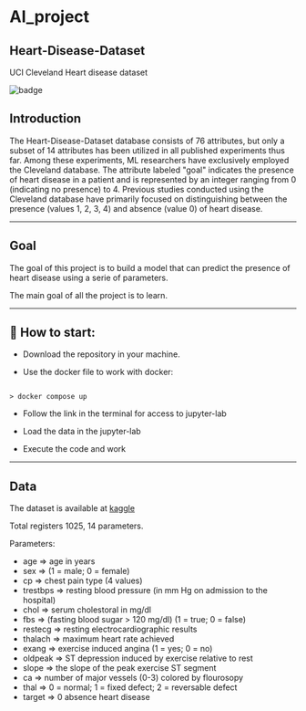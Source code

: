 # AI_project
## Heart-Disease-Dataset
UCI Cleveland Heart disease dataset

![badge](https://img.shields.io/badge/working-active-brig)

## Introduction

The Heart-Disease-Dataset database consists of 76 attributes, but only a subset of 14 attributes has been utilized in all published experiments thus far. Among these experiments, ML researchers have exclusively employed the Cleveland database. The attribute labeled "goal" indicates the presence of heart disease in a patient and is represented by an integer ranging from 0 (indicating no presence) to 4. Previous studies conducted using the Cleveland database have primarily focused on distinguishing between the presence (values 1, 2, 3, 4) and absence (value 0) of heart disease.

____
## Goal

The goal of this project is to build a model that can predict the presence of heart disease using a serie of parameters.

The main goal of all the project is to learn.
____
## 🚀 How to start:

+ Download the repository in your machine.

+ Use the docker file to work with docker:
```console

> docker compose up

```

+ Follow the link in the terminal for access to jupyter-lab

+ Load the data in the jupyter-lab

+ Execute the code and work

____
## Data
The dataset is available at [kaggle](https://www.kaggle.com/datasets/ineubytes/heart-disease-dataset)

Total registers 1025, 14 parameters.

Parameters:
- age => age in years
- sex => (1 = male; 0 = female)
- cp => chest pain type (4 values)
- trestbps => resting blood pressure (in mm Hg on admission to the hospital)
- chol => serum cholestoral in mg/dl
- fbs => (fasting blood sugar > 120 mg/dl) (1 = true; 0 = false)
- restecg => resting electrocardiographic results
- thalach => maximum heart rate achieved
- exang => exercise induced angina (1 = yes; 0 = no)
- oldpeak => ST depression induced by exercise relative to rest
- slope => the slope of the peak exercise ST segment
- ca => number of major vessels (0-3) colored by flourosopy
- thal => 0 = normal; 1 = fixed defect; 2 = reversable defect
- target => 0 absence heart disease
